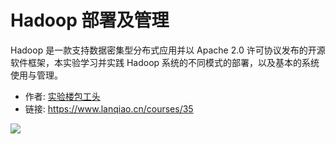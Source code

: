 # Hadoop 部署及管理

Hadoop 是一款支持数据密集型分布式应用并以 Apache 2.0 许可协议发布的开源软件框架，本实验学习并实践 Hadoop 系统的不同模式的部署，以及基本的系统使用与管理。

- 作者: [实验楼包工头](https://www.lanqiao.cn/users/20418/)
- 链接: https://www.lanqiao.cn/courses/35

![](https://dn-simplecloud.shiyanlou.com/1522313561058.png)
